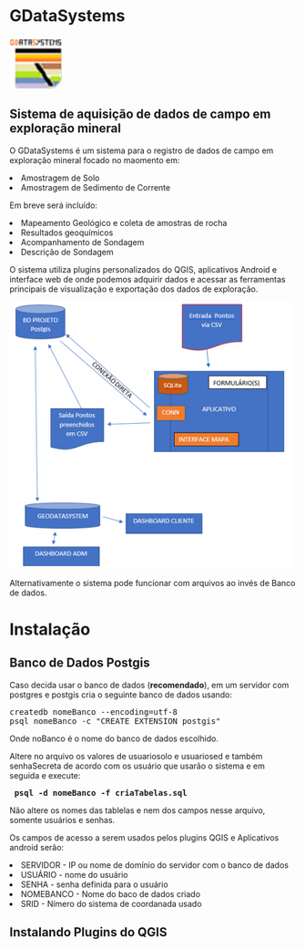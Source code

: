 # GDataSystems
<img src="/img/oGDSicon.png" width=92>
<h2>Sistema de aquisição de dados de campo em exploração mineral</h2>
<p> O GDataSystems é um sistema para o registro de dados de campo em exploração mineral focado no maomento em:</p>
<li> Amostragem de Solo
<li> Amostragem de Sedimento de Corrente
<p> Em breve será incluído:</p>
<li> Mapeamento Geológico e coleta de amostras de rocha
<li> Resultados geoquímicos
<li> Acompanhamento de Sondagem
<li> Descrição de Sondagem
<p>O sistema utiliza plugins personalizados do QGIS, aplicativos Android e interface web de onde podemos adquirir dados e acessar as ferramentas principais de visualização e exportação dos dados de exploração.</p>
<img  src="img/ogdb1.png" width=500>
<p>Alternativamente o sistema pode funcionar com arquivos ao invés de Banco de dados.</p>
<h1>Instalação</h1>
<h2>Banco de Dados Postgis</h2>
<p>Caso decida usar o banco de dados (<b>recomendado</b>), em um servidor com postgres e postgis cria o seguinte banco de dados usando:</p>
<pre>
createdb nomeBanco --encoding=utf-8
psql nomeBanco -c "CREATE EXTENSION postgis"
</pre>
<p>Onde noBanco é o nome do banco de dados escolhido.</p>
<p>Altere no arquivo os valores de usuariosolo e usuariosed e também senhaSecreta de acordo com os usuário que usarão o sistema e em seguida e execute: <pre> <b>psql -d nomeBanco -f criaTabelas.sql</b></pre><p> Não altere os nomes das tablelas e nem dos campos nesse arquivo, somente usuários e senhas. </p>
<p> Os campos de acesso a serem usados pelos plugins QGIS e Aplicativos android serão:</p>
<li> SERVIDOR - IP ou nome de domínio do servidor com o banco de dados
<li> USUÁRIO - nome do usuário 
<li> SENHA - senha definida para o usuário
<li> NOMEBANCO - Nome do baco de dados criado
<lI> SRID - Nímero do sistema de coordanada usado
<h2>Instalando Plugins do QGIS</h2>

